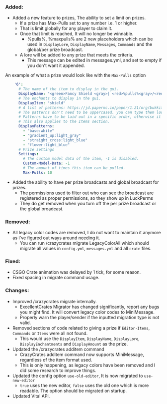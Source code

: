 ### Added:
- Added a new feature to prizes, The ability to set a limit on prizes.
  - If a prize has Max-Pulls set to any number i.e. 1 or higher. 
  - That is limit globally for any player to claim it.
  - Once that limit is reached, It will no longer be winnable.
    - %pulls%, %maxpulls% are 2 new placeholders which can be used in `DisplayLore`, `DisplayName`, `Messages`, `Commands` and the global/per prize broadcast.
  - A lore will be added to any prize that meets the criteria.
    - This message can be edited in messages.yml, and set to empty if you don't want it appended.

An example of what a prize would look like with the `Max-Pulls` option
```yml
    '6':
      # The name of the item to display in the gui.
      DisplayName: "<green>Fancy Shield <gray>| <red>%pulls%<gray>/<red>%maxpulls%"
      # The enchants to display in the gui.
      DisplayItem: "shield"
      # A list of patterns: https://jd.papermc.io/paper/1.21/org/bukkit/block/banner/PatternType.html
      # The patterns don't need to be uppercased. you can type them lowercased along with the colors.
      # Patterns have to be laid out in a specific order, otherwise it won't look right.
      # This also applies to the Items section.
      DisplayPatterns:
        - "base:white"
        - "gradient_up:light_gray"
        - "straight_cross:light_blue"
        - "flower:light_blue"
      # Prize settings
      Settings:
        # The custom model data of the item, -1 is disabled.
        Custom-Model-Data: -1
        # The amount of times this item can be pulled.
        Max-Pulls: 10
```

- Added the ability to have per prize broadcasts and global broadcast for prizes.
  - The permissions used to filter out who can see the broadcast are registered as proper permissions, so they show up in LuckPerms
  - They do get removed when you turn off the per prize broadcast or the global broadcast.

### Removed:
- All legacy color codes are removed, I do not want to maintain it anymore as I've figured out ways around needing it.
  - You can run /crazycrates migrate LegacyColorAll which should migrate all values in `config.yml`, `messages.yml` and all `crate` files.

### Fixed:
- CSGO Crate animation was delayed by 1 tick, for some reason.
- Fixed spacing in migrate command usage.

### Changes:
- Improved /crazycrates migrate internally.
  - ExcellentCrates Migrator has changed significantly, report any bugs you might find. It will convert legacy color codes to MiniMessage.
  - Properly warn the player/sender if the inputted migration type is not valid.
- Removed sections of code related to giving a prize if `Editor-Items`, `Commands` or `Items` were all not found.
  - This would use the `DisplayItem`, `DisplayName`, `DisplayLore`, `DisplayEnchantments` and `DisplayAmount` as the prize.
- Updated the /crazycrates additem command
  - CrazyCrates additem command now supports MiniMessage, regardless of the item format used.
  - This is only happening, as legacy colors have been removed and I did some research to improve things.
- Updated the config option `use-old-editor`, It is now migrated to `use-new-editor`
  - `true` uses the new editor, `false` uses the old one which is more readable. The option should be migrated on startup.
- Updated Vital API.